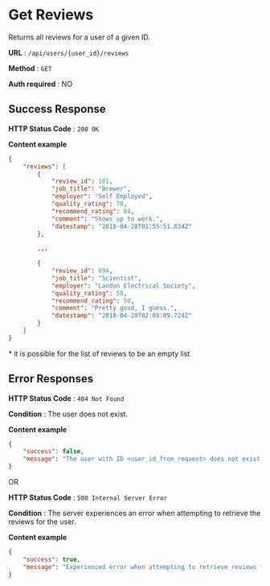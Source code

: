 # Get Reviews

Returns all reviews for a user of a given ID.

**URL** : `/api/users/{user_id}/reviews`

**Method** : `GET`

**Auth required** : NO

## Success Response

**HTTP Status Code** : `200 OK`

**Content example**

```json
{
	"reviews": [
		{
			"review_id": 101,
			"job_title": "Brewer",
			"employer": "Self Employed",
			"quality_rating": 78,
			"recommend_rating": 84,
			"comment": "Shows up to work.",
			"datestamp": "2018-04-28T01:55:51.834Z"
		},
		
		...

		{
			"review_id": 694,
			"job_title": "Scientist",
			"employer": "London Electrical Society",
			"quality_rating": 50,
			"recommend_rating": 50,
			"comment": "Pretty good, I guess.",
			"datestamp": "2018-04-28T02:09:09.724Z"
		}
	]
}
```

\* it is possible for the list of reviews to be an empty list

## Error Responses

**HTTP Status Code** : `404 Not Found`

**Condition** : The user does not exist.

**Content example**

```json
{
	"success": false,
	"message": "The user with ID <user_id_from_request> does not exist."
}
```

OR

**HTTP Status Code** : `500 Internal Server Error`

**Condition** : The server experiences an error when attempting to retrieve the reviews for the user.

**Content example**

```json
{
	"success": true,
	"message": "Experienced error when attempting to retrieve reviews for the user."
}
```
